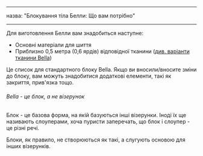 - - -
назва: "Блокування тіла Белли: Що вам потрібно"
- - -

Для виготовлення Белли вам знадобиться наступне:

- Основні матеріали для шиття
- Приблизно 0,5 метра (0,6 ярдів) відповідної тканини ([див. варіанти тканини Bella](/docs/patterns/bella/fabric/))

Це список для стандартного блоку Bella. Якщо ви вносили/вносите зміни до блоку, вам можуть знадобитися додаткові елементи, такі як закриття, прив'язка тощо.

<Note>

###### Bella - це блок, а не візерунок

Блок - це базова форма, на якій базуються інші візерунки.
Іноді їх ще називають слоуперами, хоча пуристи заперечать, що блок і слоупер - це різні речі.

Блоки, як правило, не створюються як такі, а слугують основою для інших візерунків.

</Note>
